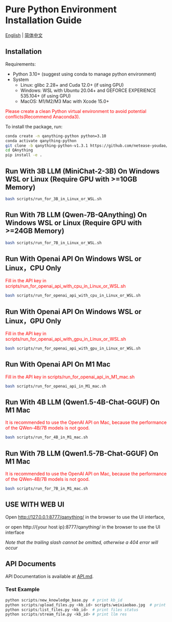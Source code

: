 # Pure Python Environment Installation Guide
<p >
  <a href="./README.md">English</a> |
  <a href="./README_zh.md">简体中文</a>
</p>

## Installation

Requirements:

  - Python 3.10+ (suggest using conda to manage python environment)
  - System 
      - Linux: glibc 2.28+ and Cuda 12.0+ (if using GPU)
      - Windows: WSL with Ubuntu 20.04+ and GEFORCE EXPERIENCE 535.104+ (if using GPU) 
      - MacOS: M1/M2/M3 Mac with Xcode 15.0+

<span style="color:red;">Please create a clean Python virtual environment to avoid potential conflicts(Recommend Anaconda3).</span>

To install the package, run: 
```bash
conda create -n qanything-python python=3.10
conda activate qanything-python
git clone -b qanything-python-v1.3.1 https://github.com/netease-youdao/QAnything.git
cd QAnything
pip install -e .
```

## Run With 3B LLM (MiniChat-2-3B) On Windows WSL or Linux (Require GPU with >=10GB Memory)

```bash
bash scripts/run_for_3B_in_Linux_or_WSL.sh
```

## Run With 7B LLM (Qwen-7B-QAnything) On Windows WSL or Linux (Require GPU with >=24GB Memory)

```bash
bash scripts/run_for_7B_in_Linux_or_WSL.sh
```

## Run With Openai API On Windows WSL or Linux，CPU Only

<span style="color:red;">Fill in the API key in scripts/run_for_openai_api_with_cpu_in_Linux_or_WSL.sh</span>

```bash
bash scripts/run_for_openai_api_with_cpu_in_Linux_or_WSL.sh
```

## Run With Openai API On Windows WSL or Linux，GPU Only

<span style="color:red;">Fill in the API key in scripts/run_for_openai_api_with_gpu_in_Linux_or_WSL.sh</span>

```bash
bash scripts/run_for_openai_api_with_gpu_in_Linux_or_WSL.sh
```

## Run With Openai API On M1 Mac

<span style="color:red;">Fill in the API key in scripts/run_for_openai_api_in_M1_mac.sh</span>

```bash
bash scripts/run_for_openai_api_in_M1_mac.sh
```

## Run With 4B LLM (Qwen1.5-4B-Chat-GGUF) On M1 Mac
<span style="color:red;">It is recommended to use the OpenAI API on Mac, because the performance of the QWen-4B/7B models is not good.</span>
```bash
bash scripts/run_for_4B_in_M1_mac.sh
```

## Run With 7B LLM (Qwen1.5-7B-Chat-GGUF) On M1 Mac
<span style="color:red;">It is recommended to use the OpenAI API on Mac, because the performance of the QWen-4B/7B models is not good.</span>

```bash
bash scripts/run_for_7B_in_M1_mac.sh
```

## USE WITH WEB UI
Open http://127.0.0.1:8777/qanything/ in the browser to use the UI interface,

or open http://{your host ip}:8777/qanything/ in the browser to use the UI interface

*Note that the trailing slash cannot be omitted, otherwise a 404 error will occur*

## API Documents
API Documentation is available at [API.md](./docs/API.md).
### Test Example
```python
python scripts/new_knowledge_base.py  # print kb_id
python scripts/upload_files.py <kb_id> scripts/weixiaobao.jpg  # print file_id
python scripts/list_files.py <kb_id>  # print files status
python scripts/stream_file.py <kb_id> # print llm res
```

